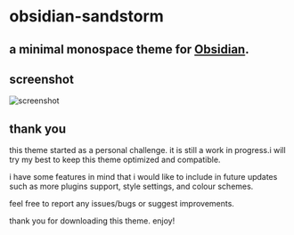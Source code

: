 # obsidian-sandstorm

## a minimal monospace theme for [Obsidian](http://obsidian.md/).

## screenshot

![screenshot](https://user-images.githubusercontent.com/96383676/220329102-e4028ac3-0eb0-4147-b242-2fd332070a9e.png)

## thank you

this theme started as a personal challenge. it is still a work in progress.i will try my best to keep this theme optimized and compatible.

i have some features in mind that i would like to include in future updates such as more plugins support, style settings, and colour schemes.

feel free to report any issues/bugs or suggest improvements.

thank you for downloading this theme. enjoy!
